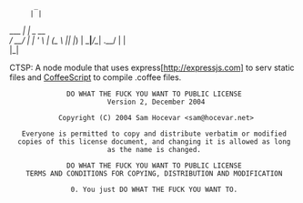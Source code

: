           _         
         | |        
  ___ ___| |_ _ __  
 / __/ __| __| '_ \ 
| (__\__ \ |_| |_) |
 \___|___/\__| .__/ 
             | |    
             |_|    


CTSP: A node module that uses express[http://expressjs.com] to
serv static files and [CoffeeScript](http://www.coffeescript.org)
to compile .coffee files.




                  DO WHAT THE FUCK YOU WANT TO PUBLIC LICENSE
                            Version 2, December 2004

                Copyright (C) 2004 Sam Hocevar <sam@hocevar.net>

       Everyone is permitted to copy and distribute verbatim or modified
      copies of this license document, and changing it is allowed as long
                            as the name is changed.

                  DO WHAT THE FUCK YOU WANT TO PUBLIC LICENSE
        TERMS AND CONDITIONS FOR COPYING, DISTRIBUTION AND MODIFICATION

                   0. You just DO WHAT THE FUCK YOU WANT TO.



